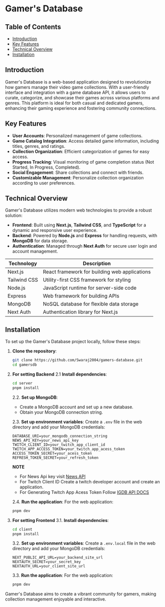 # Gamer's Database

## Table of Contents
- [Introduction](#introduction)
- [Key Features](#key-features)
- [Technical Overview](#technical-overview)
- [Installation](#installation)

## Introduction
Gamer's Database is a web-based application designed to revolutionize how gamers manage their video game collections. With a user-friendly interface and integration with a game database API, it allows users to curate, categorize, and showcase their games across various platforms and genres. This platform is ideal for both casual and dedicated gamers, enhancing their gaming experience and fostering community connections.

## Key Features
- **User Accounts**: Personalized management of game collections.
- **Game Catalog Integration**: Access detailed game information, including titles, genres, and ratings.
- **Collection Organization**: Efficient categorization of games for easy access.
- **Progress Tracking**: Visual monitoring of game completion status (Not Started, In Progress, Completed).
- **Social Engagement**: Share collections and connect with friends.
- **Customizable Management**: Personalize collection organization according to user preferences.

## Technical Overview
Gamer's Database utilizes modern web technologies to provide a robust solution:
- **Frontend**: Built using **Next.js**, **Tailwind CSS**, and **TypeScript** for a dynamic and responsive user experience.
- **Backend**: Powered by **Node.js** and **Express** for handling requests, with **MongoDB** for data storage.
- **Authentication**: Managed through **Next Auth** for secure user login and account management.


| Technology      | Description                                   |
|------------------|-----------------------------------------------|
| Next.js          | React framework for building web applications |
| Tailwind CSS     | Utility-first CSS framework for styling       |
| Node.js          | JavaScript runtime for server-side code      |
| Express          | Web framework for building APIs               |
| MongoDB          | NoSQL database for flexible data storage      |
| Next Auth        | Authentication library for Next.js            |


## Installation
To set up the Gamer's Database project locally, follow these steps:

1. **Clone the repository**:
   ```bash
   git clone https://github.com/Swaraj2004/gamers-database.git
   cd gamersdb
   ```

2. **For setting Backend**
   2.1 **Install dependencies**:
   ```bash
   cd server
   pnpm install
   ```

   2.2. **Set up MongoDB**:
   - Create a MongoDB account and set up a new database.
   - Obtain your MongoDB connection string.

   2.3. **Set up environment variables**:
   Create a `.env` file in the web directory and add your MongoDB credentials:
   ```
   DATABASE_URI=your_mongodb_connection_string
   NEWS_API_KEY=your_news_api_key
   TWITCH_CLIENT_ID=your_twitch_app_client_id
   TWITCH_APP_ACCESS_TOKEN=your_twitch_app_acess_token
   ACCESS_TOKEN_SECRET=your_acess_token
   REFRESH_TOKEN_SECRET=your_refresh_token
   ```
   **NOTE**
   - For News Api key visit [News API](https://newsapi.org/)
   - For Twitch Client ID Create a twitch developer account and create an application.
   - For Generating Twitch App Acess Token Follow [IGDB API DOCS](https://api-docs.igdb.com/#authentication)

   2.4. **Run the application**:
   For the web application:
   ```bash
   pnpm dev
   ```
4. **For setting Frontend**
   3.1. **Install dependencies**:
   ```bash
   cd client
   pnpm install
   ```
   3.2. **Set up environment variables**:
   Create a `.env.local` file in the web directory and add your MongoDB credentials:
   ```
   NEXT_PUBLIC_API_URL=your_backend_site_url
   NEXTAUTH_SECRET=your_secret_key
   NEXTAUTH_URL=your_client_site_url   
   ```

   3.3. **Run the application**:
   For the web application:
   ```bash
   pnpm dev
   ```

Gamer's Database aims to create a vibrant community for gamers, making collection management enjoyable and interactive.
